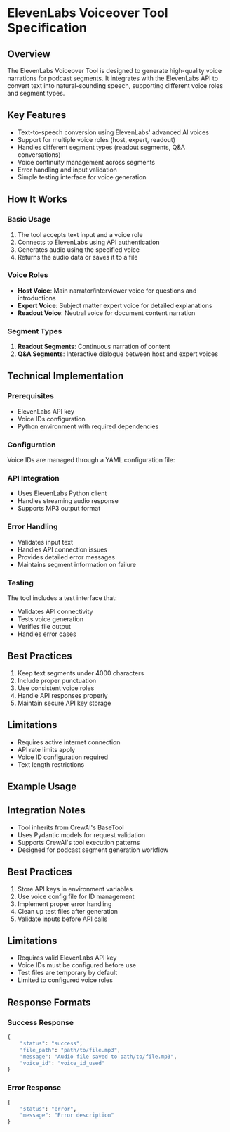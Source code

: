 # ElevenLabs Voiceover Tool Specification

## Overview
The ElevenLabs Voiceover Tool is designed to generate high-quality voice narrations for podcast segments. It integrates with the ElevenLabs API to convert text into natural-sounding speech, supporting different voice roles and segment types.

## Key Features
- Text-to-speech conversion using ElevenLabs' advanced AI voices
- Support for multiple voice roles (host, expert, readout)
- Handles different segment types (readout segments, Q&A conversations)
- Voice continuity management across segments
- Error handling and input validation
- Simple testing interface for voice generation

## How It Works

### Basic Usage
1. The tool accepts text input and a voice role
2. Connects to ElevenLabs using API authentication
3. Generates audio using the specified voice
4. Returns the audio data or saves it to a file

### Voice Roles
- **Host Voice**: Main narrator/interviewer voice for questions and introductions
- **Expert Voice**: Subject matter expert voice for detailed explanations
- **Readout Voice**: Neutral voice for document content narration

### Segment Types
1. **Readout Segments**: Continuous narration of content
2. **Q&A Segments**: Interactive dialogue between host and expert voices

## Technical Implementation

### Prerequisites
- ElevenLabs API key
- Voice IDs configuration
- Python environment with required dependencies

### Configuration
Voice IDs are managed through a YAML configuration file:

### API Integration
- Uses ElevenLabs Python client
- Handles streaming audio response
- Supports MP3 output format

### Error Handling
- Validates input text
- Handles API connection issues
- Provides detailed error messages
- Maintains segment information on failure

### Testing
The tool includes a test interface that:
- Validates API connectivity
- Tests voice generation
- Verifies file output
- Handles error cases

## Best Practices
1. Keep text segments under 4000 characters
2. Include proper punctuation
3. Use consistent voice roles
4. Handle API responses properly
5. Maintain secure API key storage

## Limitations
- Requires active internet connection
- API rate limits apply
- Voice ID configuration required
- Text length restrictions

## Example Usage

## Integration Notes
- Tool inherits from CrewAI's BaseTool
- Uses Pydantic models for request validation
- Supports CrewAI's tool execution patterns
- Designed for podcast segment generation workflow

## Best Practices
1. Store API keys in environment variables
2. Use voice config file for ID management
3. Implement proper error handling
4. Clean up test files after generation
5. Validate inputs before API calls

## Limitations
- Requires valid ElevenLabs API key
- Voice IDs must be configured before use
- Test files are temporary by default
- Limited to configured voice roles

## Response Formats

### Success Response
```python
{
    "status": "success",
    "file_path": "path/to/file.mp3",
    "message": "Audio file saved to path/to/file.mp3",
    "voice_id": "voice_id_used"
}
```

### Error Response
```python
{
    "status": "error",
    "message": "Error description"
}
```
